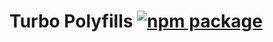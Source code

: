 # Turbo Polyfills [![npm package][npm-badge]][npm]

[npm-badge]: https://img.shields.io/npm/v/turbo-polyfills.svg
[npm]: https://www.npmjs.org/package/turbo-polyfills
